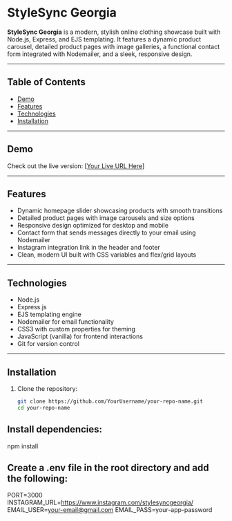# StyleSync Georgia

**StyleSync Georgia** is a modern, stylish online clothing showcase built with Node.js, Express, and EJS templating. It features a dynamic product carousel, detailed product pages with image galleries, a functional contact form integrated with Nodemailer, and a sleek, responsive design.

---

## Table of Contents

- [Demo](#demo)  
- [Features](#features)  
- [Technologies](#technologies)  
- [Installation](#installation)  

---

## Demo

Check out the live version: [[Your Live URL Here](https://stylesync-georgia.onrender.com/)]

---

## Features

- Dynamic homepage slider showcasing products with smooth transitions  
- Detailed product pages with image carousels and size options  
- Responsive design optimized for desktop and mobile  
- Contact form that sends messages directly to your email using Nodemailer  
- Instagram integration link in the header and footer  
- Clean, modern UI built with CSS variables and flex/grid layouts

---

## Technologies

- Node.js  
- Express.js  
- EJS templating engine  
- Nodemailer for email functionality  
- CSS3 with custom properties for theming  
- JavaScript (vanilla) for frontend interactions  
- Git for version control

---

## Installation

1. Clone the repository:  
   ```bash
   git clone https://github.com/YourUsername/your-repo-name.git
   cd your-repo-name
   
## Install dependencies:
npm install

## Create a .env file in the root directory and add the following:
PORT=3000
INSTAGRAM_URL=https://www.instagram.com/stylesyncgeorgia/
EMAIL_USER=your-email@gmail.com
EMAIL_PASS=your-app-password
